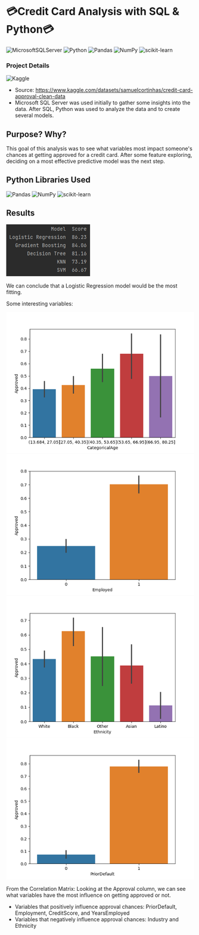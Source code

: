 # 💳Credit Card Analysis with SQL & Python💳

![MicrosoftSQLServer](https://img.shields.io/badge/Microsoft%20SQL%20Sever-CC2927?style=for-the-badge&logo=microsoft%20sql%20server&logoColor=white)
![Python](https://img.shields.io/badge/python-3670A0?style=for-the-badge&logo=python&logoColor=ffdd54)
![Pandas](https://img.shields.io/badge/pandas-%23150458.svg?style=for-the-badge&logo=pandas&logoColor=white)
![NumPy](https://img.shields.io/badge/numpy-%23013243.svg?style=for-the-badge&logo=numpy&logoColor=white)
![scikit-learn](https://img.shields.io/badge/scikit--learn-%23F7931E.svg?style=for-the-badge&logo=scikit-learn&logoColor=white)


### Project Details

![Kaggle](https://img.shields.io/badge/Kaggle-035a7d?style=for-the-badge&logo=kaggle&logoColor=white)
- Source: https://www.kaggle.com/datasets/samuelcortinhas/credit-card-approval-clean-data
- Microsoft SQL Server was used initially to gather some insights into the data. After SQL, Python was used to analyze the data and to create several models.

## Purpose? Why?
This goal of this analysis was to see what variables most impact someone's chances at getting approved for a credit card. After some feature exploring, deciding on a most effective predictive model was the next step.

## Python Libraries Used
![Pandas](https://img.shields.io/badge/pandas-%23150458.svg?style=for-the-badge&logo=pandas&logoColor=white)
![NumPy](https://img.shields.io/badge/numpy-%23013243.svg?style=for-the-badge&logo=numpy&logoColor=white)
![scikit-learn](https://img.shields.io/badge/scikit--learn-%23F7931E.svg?style=for-the-badge&logo=scikit-learn&logoColor=white)

## Results
![alt text](https://github.com/airincs/credit-card-data/blob/main/images/Results.PNG?raw=true)

We can conclude that a Logistic Regression model would be the most fitting.

Some interesting variables:

![alt text](https://github.com/airincs/credit-card-data/blob/main/images/CategoricalAge.png?raw=true)
![alt text](https://github.com/airincs/credit-card-data/blob/main/images/Employed.png?raw=true)
![alt text](https://github.com/airincs/credit-card-data/blob/main/images/Ethnicity.png?raw=true)
![alt text](https://github.com/airincs/credit-card-data/blob/main/images/PriorDefault.png?raw=true)

From the Correlation Matrix:
Looking at the Approval column, we can see what variables have the most influence on getting approved or not.
- Variables that positively influence approval chances: PriorDefault, Employment, CreditScore, and YearsEmployed
- Variables that negatively influence approval chances: Industry and Ethnicity
